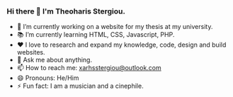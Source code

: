 ### Hi there 👋 I'm Theoharis Stergiou.

- 🔭 I’m currently working on a website for my thesis at my university.
- 📚 I’m currently learning HTML, CSS, Javascript, PHP.
- ❤️ I love to research and expand my knowledge, code, design and build websites.
- 💬 Ask me about anything.
- 📫 How to reach me: xarhsstergiou@outlook.com
- 😄 Pronouns: He/Him
- ⚡ Fun fact: I am a musician and a cinephile.
